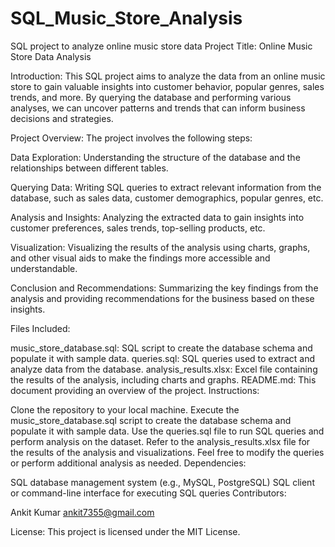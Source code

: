 # SQL_Music_Store_Analysis
SQL project to analyze online music store data
Project Title: Online Music Store Data Analysis

Introduction:
This SQL project aims to analyze the data from an online music store to gain valuable insights into customer behavior, popular genres, sales trends, and more. By querying the database and performing various analyses, we can uncover patterns and trends that can inform business decisions and strategies.

Project Overview:
The project involves the following steps:

Data Exploration: Understanding the structure of the database and the relationships between different tables.

Querying Data: Writing SQL queries to extract relevant information from the database, such as sales data, customer demographics, popular genres, etc.

Analysis and Insights: Analyzing the extracted data to gain insights into customer preferences, sales trends, top-selling products, etc.

Visualization: Visualizing the results of the analysis using charts, graphs, and other visual aids to make the findings more accessible and understandable.

Conclusion and Recommendations: Summarizing the key findings from the analysis and providing recommendations for the business based on these insights.

Files Included:

music_store_database.sql: SQL script to create the database schema and populate it with sample data.
queries.sql: SQL queries used to extract and analyze data from the database.
analysis_results.xlsx: Excel file containing the results of the analysis, including charts and graphs.
README.md: This document providing an overview of the project.
Instructions:

Clone the repository to your local machine.
Execute the music_store_database.sql script to create the database schema and populate it with sample data.
Use the queries.sql file to run SQL queries and perform analysis on the dataset.
Refer to the analysis_results.xlsx file for the results of the analysis and visualizations.
Feel free to modify the queries or perform additional analysis as needed.
Dependencies:

SQL database management system (e.g., MySQL, PostgreSQL)
SQL client or command-line interface for executing SQL queries
Contributors:

Ankit Kumar
ankit7355@gmail.com


License:
This project is licensed under the MIT License.




